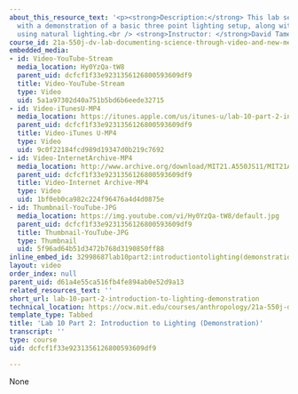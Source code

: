 ```yaml
---
about_this_resource_text: '<p><strong>Description:</strong> This lab session concludes
  with a demonstration of a basic three point lighting setup, along with tips for
  using natural lighting.<br /> <strong>Instructor: </strong>David Tames, Chris Boebel</p>'
course_id: 21a-550j-dv-lab-documenting-science-through-video-and-new-media-fall-2012
embedded_media:
- id: Video-YouTube-Stream
  media_location: Hy0YzQa-tW8
  parent_uid: dcfcf1f33e9231356126800593609df9
  title: Video-YouTube-Stream
  type: Video
  uid: 5a1a97302d40a751b5bd6b6eede32715
- id: Video-iTunesU-MP4
  media_location: https://itunes.apple.com/us/itunes-u/lab-10-part-2-introduction/id730948473?i=169384751
  parent_uid: dcfcf1f33e9231356126800593609df9
  title: Video-iTunes U-MP4
  type: Video
  uid: 9c0f22184fcd989d19347d0b219c7692
- id: Video-InternetArchive-MP4
  media_location: http://www.archive.org/download/MIT21.A550JS11/MIT21A_550JS11_lab10_2_300k.mp4
  parent_uid: dcfcf1f33e9231356126800593609df9
  title: Video-Internet Archive-MP4
  type: Video
  uid: 1bf0eb0ca982c224f96476a4d4d0875e
- id: Thumbnail-YouTube-JPG
  media_location: https://img.youtube.com/vi/Hy0YzQa-tW8/default.jpg
  parent_uid: dcfcf1f33e9231356126800593609df9
  title: Thumbnail-YouTube-JPG
  type: Thumbnail
  uid: 5f96ad64b51d3472b768d3190850ff88
inline_embed_id: 32998687lab10part2:introductiontolighting(demonstration)54079806
layout: video
order_index: null
parent_uid: d61a4e55ca516fb4fe894ab0e52d9a13
related_resources_text: ''
short_url: lab-10-part-2-introduction-to-lighting-demonstration
technical_location: https://ocw.mit.edu/courses/anthropology/21a-550j-dv-lab-documenting-science-through-video-and-new-media-fall-2012/lecture-and-lab-videos/lab-10-part-2-introduction-to-lighting-demonstration
template_type: Tabbed
title: 'Lab 10 Part 2: Introduction to Lighting (Demonstration)'
transcript: ''
type: course
uid: dcfcf1f33e9231356126800593609df9

---
```

None